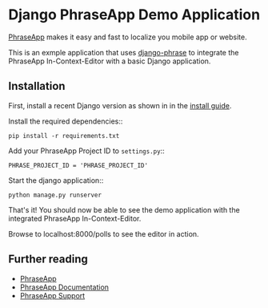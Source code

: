 # Django PhraseApp Demo Application

[PhraseApp](https://phraseapp.com) makes it easy and fast to localize you mobile app or website.

This is an exmple application that uses [django-phrase](https://github.com/phrase/django-phrase) to integrate the PhraseApp In-Context-Editor with a basic Django application.


## Installation

First, install a recent Django version as shown in in the [install guide](https://docs.djangoproject.com/en/1.8/intro/install/).

Install the required dependencies::

    pip install -r requirements.txt

Add your PhraseApp Project ID to ``settings.py``::

    PHRASE_PROJECT_ID = 'PHRASE_PROJECT_ID'

Start the django application::

    python manage.py runserver

That's it! You should now be able to see the demo application with the integrated PhraseApp In-Context-Editor.

Browse to localhost:8000/polls to see the editor in action.

## Further reading

* [PhraseApp](http://docs.phraseapp.com/)
* [PhraseApp Documentation](http://docs.phraseapp.com/)
* [PhraseApp Support](https://phraseapp.com/en/contact)
